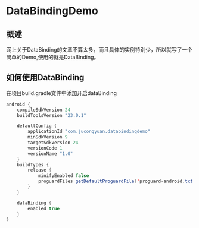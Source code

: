 # DataBindingDemo

## 概述
网上关于DataBinding的文章不算太多，而且具体的实例特别少，所以就写了一个简单的Demo,使用的就是DataBinding。


## 如何使用DataBinding
在项目build.gradle文件中添加开启dataBinding

``` Java
android {
    compileSdkVersion 24
    buildToolsVersion "23.0.1"

    defaultConfig {
        applicationId "com.jucongyuan.databindingdemo"
        minSdkVersion 9
        targetSdkVersion 24
        versionCode 1
        versionName "1.0"
    }
    buildTypes {
        release {
            minifyEnabled false
            proguardFiles getDefaultProguardFile('proguard-android.txt'), 'proguard-rules.pro'
        }
    }

    dataBinding {
        enabled true
    }
}
```

